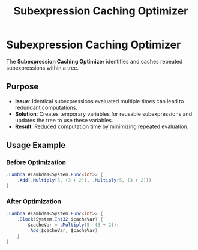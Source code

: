 ﻿---
layout: default
title: Subexpression Caching Optimizer
parent: optimizers
nav_order: 7
---
# Subexpression Caching Optimizer
The **Subexpression Caching Optimizer** identifies and caches repeated subexpressions within a tree.

## **Purpose**
- **Issue**: Identical subexpressions evaluated multiple times can lead to redundant computations.
- **Solution**: Creates temporary variables for reusable subexpressions and updates the tree to use these variables.
- **Result**: Reduced computation time by minimizing repeated evaluation.

## **Usage Example**
### **Before Optimization**
```csharp
.Lambda #Lambda1<System.Func<int>> {
    .Add(.Multiply(5, (3 + 2)), .Multiply(5, (3 + 2)))
}
```

### **After Optimization**
```csharp
.Lambda #Lambda1<System.Func<int>> {
    .Block(System.Int32 $cacheVar) {
        $cacheVar = .Multiply(5, (3 + 2));
        .Add($cacheVar, $cacheVar)
    }
}
```
